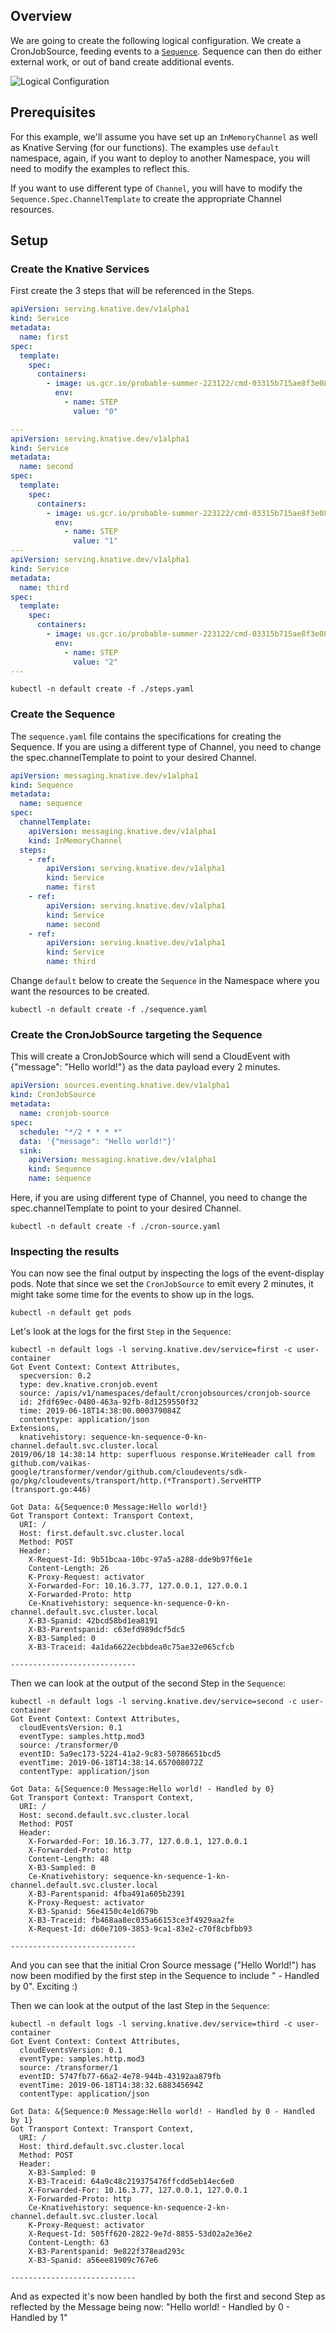 
## Overview

We are going to create the following logical configuration. We create a
CronJobSource, feeding events to a [`Sequence`](../../../sequence.md). Sequence
can then do either external work, or out of band create additional events.

![Logical Configuration](./sequence-terminal.png)

## Prerequisites

For this example, we'll assume you have set up an `InMemoryChannel` as well as
Knative Serving (for our functions). The examples use `default` namespace,
again, if you want to deploy to another Namespace, you will need to modify the
examples to reflect this.

If you want to use different type of `Channel`, you will have to modify the
`Sequence.Spec.ChannelTemplate` to create the appropriate Channel resources.

## Setup

### Create the Knative Services

First create the 3 steps that will be referenced in the Steps.

```yaml
apiVersion: serving.knative.dev/v1alpha1
kind: Service
metadata:
  name: first
spec:
  template:
    spec:
      containers:
        - image: us.gcr.io/probable-summer-223122/cmd-03315b715ae8f3e08e3a9378df706fbb@sha256:2656f39a7fcb6afd9fc79e7a4e215d14d651dc674f38020d1d18c6f04b220700
          env:
            - name: STEP
              value: "0"

---
apiVersion: serving.knative.dev/v1alpha1
kind: Service
metadata:
  name: second
spec:
  template:
    spec:
      containers:
        - image: us.gcr.io/probable-summer-223122/cmd-03315b715ae8f3e08e3a9378df706fbb@sha256:2656f39a7fcb6afd9fc79e7a4e215d14d651dc674f38020d1d18c6f04b220700
          env:
            - name: STEP
              value: "1"
---
apiVersion: serving.knative.dev/v1alpha1
kind: Service
metadata:
  name: third
spec:
  template:
    spec:
      containers:
        - image: us.gcr.io/probable-summer-223122/cmd-03315b715ae8f3e08e3a9378df706fbb@sha256:2656f39a7fcb6afd9fc79e7a4e215d14d651dc674f38020d1d18c6f04b220700
          env:
            - name: STEP
              value: "2"
---

```

```shell
kubectl -n default create -f ./steps.yaml
```

### Create the Sequence

The `sequence.yaml` file contains the specifications for creating the Sequence.
If you are using a different type of Channel, you need to change the
spec.channelTemplate to point to your desired Channel.

```yaml
apiVersion: messaging.knative.dev/v1alpha1
kind: Sequence
metadata:
  name: sequence
spec:
  channelTemplate:
    apiVersion: messaging.knative.dev/v1alpha1
    kind: InMemoryChannel
  steps:
    - ref:
        apiVersion: serving.knative.dev/v1alpha1
        kind: Service
        name: first
    - ref:
        apiVersion: serving.knative.dev/v1alpha1
        kind: Service
        name: second
    - ref:
        apiVersion: serving.knative.dev/v1alpha1
        kind: Service
        name: third
```

Change `default` below to create the `Sequence` in the Namespace where you want
the resources to be created.

```shell
kubectl -n default create -f ./sequence.yaml
```

### Create the CronJobSource targeting the Sequence

This will create a CronJobSource which will send a CloudEvent with {"message":
"Hello world!"} as the data payload every 2 minutes.

```yaml
apiVersion: sources.eventing.knative.dev/v1alpha1
kind: CronJobSource
metadata:
  name: cronjob-source
spec:
  schedule: "*/2 * * * *"
  data: '{"message": "Hello world!"}'
  sink:
    apiVersion: messaging.knative.dev/v1alpha1
    kind: Sequence
    name: sequence
```

Here, if you are using different type of Channel, you need to change the
spec.channelTemplate to point to your desired Channel.

```shell
kubectl -n default create -f ./cron-source.yaml
```

### Inspecting the results

You can now see the final output by inspecting the logs of the event-display
pods. Note that since we set the `CronJobSource` to emit every 2 minutes, it
might take some time for the events to show up in the logs.

```shell
kubectl -n default get pods
```

Let's look at the logs for the first `Step` in the `Sequence`:

```shell
kubectl -n default logs -l serving.knative.dev/service=first -c user-container
Got Event Context: Context Attributes,
  specversion: 0.2
  type: dev.knative.cronjob.event
  source: /apis/v1/namespaces/default/cronjobsources/cronjob-source
  id: 2fdf69ec-0480-463a-92fb-8d1259550f32
  time: 2019-06-18T14:38:00.000379084Z
  contenttype: application/json
Extensions,
  knativehistory: sequence-kn-sequence-0-kn-channel.default.svc.cluster.local
2019/06/18 14:38:14 http: superfluous response.WriteHeader call from github.com/vaikas-google/transformer/vendor/github.com/cloudevents/sdk-go/pkg/cloudevents/transport/http.(*Transport).ServeHTTP (transport.go:446)

Got Data: &{Sequence:0 Message:Hello world!}
Got Transport Context: Transport Context,
  URI: /
  Host: first.default.svc.cluster.local
  Method: POST
  Header:
    X-Request-Id: 9b51bcaa-10bc-97a5-a288-dde9b97f6e1e
    Content-Length: 26
    K-Proxy-Request: activator
    X-Forwarded-For: 10.16.3.77, 127.0.0.1, 127.0.0.1
    X-Forwarded-Proto: http
    Ce-Knativehistory: sequence-kn-sequence-0-kn-channel.default.svc.cluster.local
    X-B3-Spanid: 42bcd58bd1ea8191
    X-B3-Parentspanid: c63efd989dcf5dc5
    X-B3-Sampled: 0
    X-B3-Traceid: 4a1da6622ecbbdea0c75ae32e065cfcb

----------------------------
```

Then we can look at the output of the second Step in the `Sequence`:

```shell
kubectl -n default logs -l serving.knative.dev/service=second -c user-container
Got Event Context: Context Attributes,
  cloudEventsVersion: 0.1
  eventType: samples.http.mod3
  source: /transformer/0
  eventID: 5a9ec173-5224-41a2-9c83-50786651bcd5
  eventTime: 2019-06-18T14:38:14.657008072Z
  contentType: application/json

Got Data: &{Sequence:0 Message:Hello world! - Handled by 0}
Got Transport Context: Transport Context,
  URI: /
  Host: second.default.svc.cluster.local
  Method: POST
  Header:
    X-Forwarded-For: 10.16.3.77, 127.0.0.1, 127.0.0.1
    X-Forwarded-Proto: http
    Content-Length: 48
    X-B3-Sampled: 0
    Ce-Knativehistory: sequence-kn-sequence-1-kn-channel.default.svc.cluster.local
    X-B3-Parentspanid: 4fba491a605b2391
    K-Proxy-Request: activator
    X-B3-Spanid: 56e4150c4e1d679b
    X-B3-Traceid: fb468aa8ec035a66153ce3f4929aa2fe
    X-Request-Id: d60e7109-3853-9ca1-83e2-c70f8cbfbb93

----------------------------
```

And you can see that the initial Cron Source message ("Hello World!") has now
been modified by the first step in the Sequence to include " - Handled by 0".
Exciting :)

Then we can look at the output of the last Step in the `Sequence`:

```shell
kubectl -n default logs -l serving.knative.dev/service=third -c user-container
Got Event Context: Context Attributes,
  cloudEventsVersion: 0.1
  eventType: samples.http.mod3
  source: /transformer/1
  eventID: 5747fb77-66a2-4e78-944b-43192aa879fb
  eventTime: 2019-06-18T14:38:32.688345694Z
  contentType: application/json

Got Data: &{Sequence:0 Message:Hello world! - Handled by 0 - Handled by 1}
Got Transport Context: Transport Context,
  URI: /
  Host: third.default.svc.cluster.local
  Method: POST
  Header:
    X-B3-Sampled: 0
    X-B3-Traceid: 64a9c48c219375476ffcdd5eb14ec6e0
    X-Forwarded-For: 10.16.3.77, 127.0.0.1, 127.0.0.1
    X-Forwarded-Proto: http
    Ce-Knativehistory: sequence-kn-sequence-2-kn-channel.default.svc.cluster.local
    K-Proxy-Request: activator
    X-Request-Id: 505ff620-2822-9e7d-8855-53d02a2e36e2
    Content-Length: 63
    X-B3-Parentspanid: 9e822f378ead293c
    X-B3-Spanid: a56ee81909c767e6

----------------------------
```

And as expected it's now been handled by both the first and second Step as
reflected by the Message being now: "Hello world! - Handled by 0 - Handled by 1"
